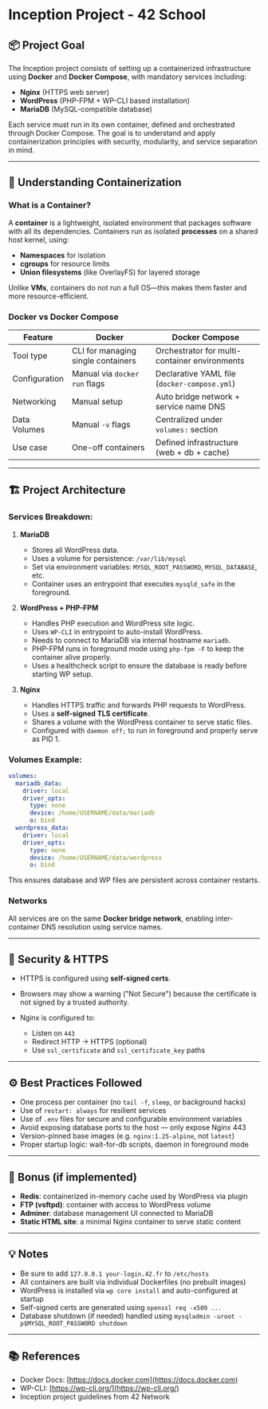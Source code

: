 # Inception Project - 42 School

## 📦 Project Goal

The Inception project consists of setting up a containerized infrastructure using **Docker** and **Docker Compose**, with mandatory services including:

* **Nginx** (HTTPS web server)
* **WordPress** (PHP-FPM + WP-CLI based installation)
* **MariaDB** (MySQL-compatible database)

Each service must run in its own container, defined and orchestrated through Docker Compose. The goal is to understand and apply containerization principles with security, modularity, and service separation in mind.

---

## 🐳 Understanding Containerization

### What is a Container?

A **container** is a lightweight, isolated environment that packages software with all its dependencies. Containers run as isolated **processes** on a shared host kernel, using:

* **Namespaces** for isolation
* **cgroups** for resource limits
* **Union filesystems** (like OverlayFS) for layered storage

Unlike **VMs**, containers do not run a full OS—this makes them faster and more resource-efficient.

### Docker vs Docker Compose

| Feature       | Docker                             | Docker Compose                                |
| ------------- | ---------------------------------- | --------------------------------------------- |
| Tool type     | CLI for managing single containers | Orchestrator for multi-container environments |
| Configuration | Manual via `docker run` flags      | Declarative YAML file (`docker-compose.yml`)  |
| Networking    | Manual setup                       | Auto bridge network + service name DNS        |
| Data Volumes  | Manual `-v` flags                  | Centralized under `volumes:` section          |
| Use case      | One-off containers                 | Defined infrastructure (web + db + cache)     |

---

## 🏗️ Project Architecture

### Services Breakdown:

1. **MariaDB**

   * Stores all WordPress data.
   * Uses a volume for persistence: `/var/lib/mysql`
   * Set via environment variables: `MYSQL_ROOT_PASSWORD`, `MYSQL_DATABASE`, etc.
   * Container uses an entrypoint that executes `mysqld_safe` in the foreground.

2. **WordPress + PHP-FPM**

   * Handles PHP execution and WordPress site logic.
   * Uses `WP-CLI` in entrypoint to auto-install WordPress.
   * Needs to connect to MariaDB via internal hostname `mariadb`.
   * PHP-FPM runs in foreground mode using `php-fpm -F` to keep the container alive properly.
   * Uses a healthcheck script to ensure the database is ready before starting WP setup.

3. **Nginx**

   * Handles HTTPS traffic and forwards PHP requests to WordPress.
   * Uses a **self-signed TLS certificate**.
   * Shares a volume with the WordPress container to serve static files.
   * Configured with `daemon off;` to run in foreground and properly serve as PID 1.

### Volumes Example:

```yaml
volumes:
  mariadb_data:
    driver: local
    driver_opts:
      type: none
      device: /home/USERNAME/data/mariadb
      o: bind
  wordpress_data:
    driver: local
    driver_opts:
      type: none
      device: /home/USERNAME/data/wordpress
      o: bind
```

This ensures database and WP files are persistent across container restarts.

### Networks

All services are on the same **Docker bridge network**, enabling inter-container DNS resolution using service names.

---

## 🔐 Security & HTTPS

* HTTPS is configured using **self-signed certs**.
* Browsers may show a warning ("Not Secure") because the certificate is not signed by a trusted authority.
* Nginx is configured to:

  * Listen on `443`
  * Redirect HTTP → HTTPS (optional)
  * Use `ssl_certificate` and `ssl_certificate_key` paths

---

## ⚙️ Best Practices Followed

* One process per container (no `tail -f`, `sleep`, or background hacks)
* Use of `restart: always` for resilient services
* Use of `.env` files for secure and configurable environment variables
* Avoid exposing database ports to the host — only expose Nginx 443
* Version-pinned base images (e.g. `nginx:1.25-alpine`, not `latest`)
* Proper startup logic: wait-for-db scripts, daemon in foreground mode

---

## 🚀 Bonus (if implemented)

* **Redis**: containerized in-memory cache used by WordPress via plugin
* **FTP (vsftpd)**: container with access to WordPress volume
* **Adminer**: database management UI connected to MariaDB
* **Static HTML site**: a minimal Nginx container to serve static content

---

## 💡 Notes

* Be sure to add `127.0.0.1 your-login.42.fr` to `/etc/hosts`
* All containers are built via individual Dockerfiles (no prebuilt images)
* WordPress is installed via `wp core install` and auto-configured at startup
* Self-signed certs are generated using `openssl req -x509 ...`
* Database shutdown (if needed) handled using `mysqladmin -uroot -p$MYSQL_ROOT_PASSWORD shutdown`

---

## 📚 References

* Docker Docs: [https://docs.docker.com](https://docs.docker.com)
* WP-CLI: [https://wp-cli.org/](https://wp-cli.org/)
* Inception project guidelines from 42 Network
